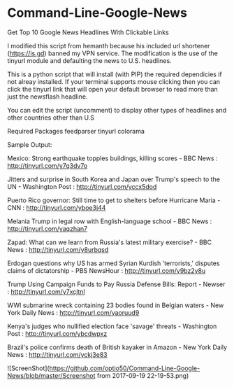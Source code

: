 # Command-Line-Google-News
Get Top 10 Google News Headlines With Clickable Links

I modified this script from hemanth because his included url shortener (https://is.gd) banned my VPN service.
The modification is the use of the tinyurl module and defaulting the news to U.S. headlines.

This is a python script that will install (with PIP) the required dependicies if not alreay installed.
If your terminal supports mouse clicking then you can click the tinyurl link that will open your default browser
to read more than just the newsflash headline.

You can edit the script (uncomment) to display other types of headlines and other countries other than U.S

Required Packages
feedparser tinyurl colorama


Sample Output:

Mexico: Strong earthquake topples buildings, killing scores - BBC News : http://tinyurl.com/y7q3dv7o
 
Jitters and surprise in South Korea and Japan over Trump's speech to the UN - Washington Post : http://tinyurl.com/yccx5dod
 
Puerto Rico governor: Still time to get to shelters before Hurricane Maria - CNN : http://tinyurl.com/yboe3j44
 
Melania Trump in legal row with English-language school - BBC News : http://tinyurl.com/yaqzhan7
 
Zapad: What can we learn from Russia's latest military exercise? - BBC News : http://tinyurl.com/y8urbqsd
 
Erdogan questions why US has armed Syrian Kurdish 'terrorists,' disputes claims of dictatorship - PBS NewsHour : http://tinyurl.com/y9bz2y8u
 
Trump Using Campaign Funds to Pay Russia Defense Bills: Report - Newser : http://tinyurl.com/y7xcjtnl
 
WWI submarine wreck containing 23 bodies found in Belgian waters - New York Daily News : http://tinyurl.com/yaoruud9
 
Kenya's judges who nullified election face 'savage' threats - Washington Post : http://tinyurl.com/ybcdwpxz
 
Brazil's police confirms death of British kayaker in Amazon - New York Daily News : http://tinyurl.com/yckj3e83

![ScreenShot](https://github.com/optio50/Command-Line-Google-News/blob/master/Screenshot from 2017-09-19 22-19-53.png)
